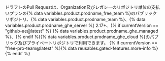 ドラフトのPull Requestは、Organization及びレガシーのリポジトリ単位の支払いプランの{% data variables.product.prodname_free_team %}のパブリックリポジトリ、{% data variables.product.prodname_team %}、{% data variables.product.prodname_ghe_server %} 2.17+、{% if currentVersion == "github-ae@latest" %} {% data variables.product.prodname_ghe_managed %}、{% endif %}{% data variables.product.prodname_ghe_cloud %}のパブリック及びプライベートリポジトリで利用できます。 {% if currentVersion == "free-pro-team@latest" %}{% data reusables.gated-features.more-info %}{% endif %}
